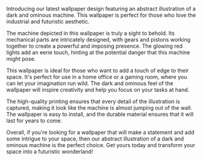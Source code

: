 <!--
Write me content for website with wallpaper "A wallpaper featuring an abstract illustration of a dark and ominous machine, with glowing red lights and mechanical parts."
-->

<!--font:Montserrat-->

Introducing our latest wallpaper design featuring an abstract illustration of a dark and ominous machine. This wallpaper is perfect for those who love the industrial and futuristic aesthetic.

The machine depicted in this wallpaper is truly a sight to behold. Its mechanical parts are intricately designed, with gears and pistons working together to create a powerful and imposing presence. The glowing red lights add an eerie touch, hinting at the potential danger that this machine might pose.

This wallpaper is ideal for those who want to add a touch of edge to their space. It's perfect for use in a home office or a gaming room, where you can let your imagination run wild. The dark and ominous feel of the wallpaper will inspire creativity and help you focus on your tasks at hand.

The high-quality printing ensures that every detail of the illustration is captured, making it look like the machine is almost jumping out of the wall. The wallpaper is easy to install, and the durable material ensures that it will last for years to come.

Overall, if you're looking for a wallpaper that will make a statement and add some intrigue to your space, then our abstract illustration of a dark and ominous machine is the perfect choice. Get yours today and transform your space into a futuristic wonderland!
